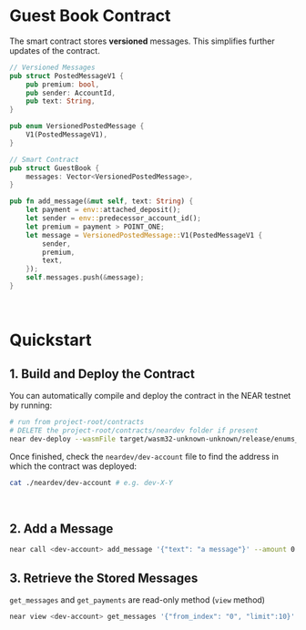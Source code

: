 # Guest Book Contract

The smart contract stores **versioned** messages. This simplifies further updates of the contract.

```rust
// Versioned Messages
pub struct PostedMessageV1 {
    pub premium: bool,
    pub sender: AccountId,
    pub text: String,
}

pub enum VersionedPostedMessage {
    V1(PostedMessageV1),
}

// Smart Contract
pub struct GuestBook {
    messages: Vector<VersionedPostedMessage>,
}

pub fn add_message(&mut self, text: String) {
    let payment = env::attached_deposit();
    let sender = env::predecessor_account_id();
    let premium = payment > POINT_ONE;
    let message = VersionedPostedMessage::V1(PostedMessageV1 {
        sender,
        premium,
        text,
    });
    self.messages.push(&message);
}
```

<br />

# Quickstart

## 1. Build and Deploy the Contract
You can automatically compile and deploy the contract in the NEAR testnet by running:

```bash
# run from project-root/contracts
# DELETE the project-root/contracts/neardev folder if present
near dev-deploy --wasmFile target/wasm32-unknown-unknown/release/enums_base.wasm
```

Once finished, check the `neardev/dev-account` file to find the address in which the contract was deployed:

```bash
cat ./neardev/dev-account # e.g. dev-X-Y
```
<br />

## 2. Add a Message
```bash
near call <dev-account> add_message '{"text": "a message"}' --amount 0.1 --accountId <account>
```

## 3. Retrieve the Stored Messages
`get_messages` and `get_payments` are read-only method (`view` method)

```bash
near view <dev-account> get_messages '{"from_index": "0", "limit":10}'
```